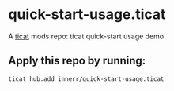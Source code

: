 # quick-start-usage.ticat
A [ticat](https://github.com/innerr/ticat) mods repo: ticat quick-start usage demo

## Apply this repo by running:
```bash
ticat hub.add innerr/quick-start-usage.ticat
```
